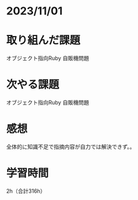 # 2023/11/01
# 取り組んだ課題
オブジェクト指向Ruby 自販機問題
  
# 次やる課題
オブジェクト指向Ruby 自販機問題

# 感想
全体的に知識不足で指摘内容が自力では解決できず。。


# 学習時間
2h（合計316h）
